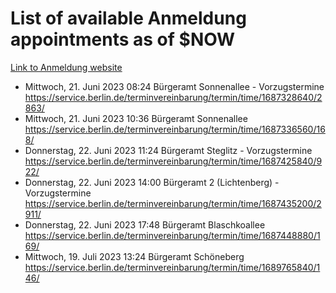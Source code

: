 # List of available Anmeldung appointments as of $NOW
[Link to Anmeldung website](https://service.berlin.de/terminvereinbarung/termin/tag.php?termin=1&anliegen[]=120686&dienstleisterlist=122210,122217,327316,122219,327312,122227,327314,122231,327346,122243,327348,122254,122252,329742,122260,329745,122262,329748,122271,327278,122273,327274,122277,327276,330436,122280,327294,122282,327290,122284,327292,122291,327270,122285,327266,122286,327264,122296,327268,150230,329760,122297,327286,122294,327284,122312,329763,122314,329775,122304,327330,122311,327334,122309,327332,317869,122281,327352,122279,329772,122283,122276,327324,122274,327326,122267,329766,122246,327318,122251,327320,122257,327322,122208,327298,122226,327300&herkunft=http%3A%2F%2Fservice.berlin.de%2Fdienstleistung%2F120686%2F)
- Mittwoch, 21. Juni 2023 08:24 Bürgeramt Sonnenallee - Vorzugstermine https://service.berlin.de/terminvereinbarung/termin/time/1687328640/2863/
- Mittwoch, 21. Juni 2023 10:36 Bürgeramt Sonnenallee https://service.berlin.de/terminvereinbarung/termin/time/1687336560/168/
- Donnerstag, 22. Juni 2023 11:24 Bürgeramt Steglitz - Vorzugstermine https://service.berlin.de/terminvereinbarung/termin/time/1687425840/922/
- Donnerstag, 22. Juni 2023 14:00 Bürgeramt 2 (Lichtenberg) - Vorzugstermine https://service.berlin.de/terminvereinbarung/termin/time/1687435200/2911/
- Donnerstag, 22. Juni 2023 17:48 Bürgeramt Blaschkoallee https://service.berlin.de/terminvereinbarung/termin/time/1687448880/169/
- Mittwoch, 19. Juli 2023 13:24 Bürgeramt Schöneberg https://service.berlin.de/terminvereinbarung/termin/time/1689765840/146/
